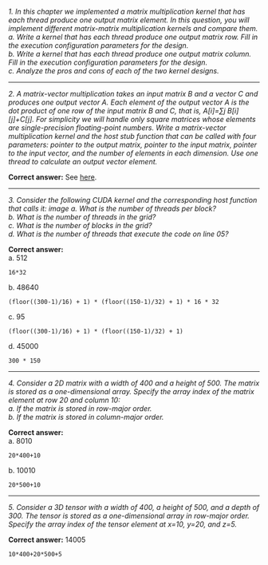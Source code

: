 *1. In this chapter we implemented a matrix multiplication kernel that has each thread produce one output matrix element. In this question, you will implement different matrix-matrix multiplication kernels and compare them.  
a. Write a kernel that has each thread produce one output matrix row. Fill in the execution configuration parameters for the design.  
b. Write a kernel that has each thread produce one output matrix column. Fill in the execution configuration parameters for the design.  
c. Analyze the pros and cons of each of the two kernel designs.*

---

*2. A matrix-vector multiplication takes an input matrix B and a vector C and produces one output vector A. Each element of the output vector A is the dot product of one row of the input matrix B and C, that is, A[i]=∑j B[i][j]+C[j]. For simplicity we will handle only square matrices whose elements are single-precision floating-point numbers. Write a matrix-vector multiplication kernel and the host stub function that can be called with four parameters: pointer to the output matrix, pointer to the input matrix, pointer to the input vector, and the number of elements in each dimension. Use one thread to calculate an output vector element.*

**Correct answer:** See [here](../labs/mat_vec_mul/).

---

*3. Consider the following CUDA kernel and the corresponding host function that calls it:
image
a. What is the number of threads per block?  
b. What is the number of threads in the grid?  
c. What is the number of blocks in the grid?  
d. What is the number of threads that execute the code on line 05?*

**Correct answer:**  
a. 512
```
16*32
```
b. 48640
```
(floor((300-1)/16) + 1) * (floor((150-1)/32) + 1) * 16 * 32
```
c. 95
```
(floor((300-1)/16) + 1) * (floor((150-1)/32) + 1)
```
d. 45000
```
300 * 150
```

---

*4. Consider a 2D matrix with a width of 400 and a height of 500. The matrix is stored as a one-dimensional array. Specify the array index of the matrix element at row 20 and column 10:  
a. If the matrix is stored in row-major order.  
b. If the matrix is stored in column-major order.*

**Correct answer:**  
a. 8010
```
20*400+10
```
b. 10010
```
20*500+10
```

---

*5. Consider a 3D tensor with a width of 400, a height of 500, and a depth of 300. The tensor is stored as a one-dimensional array in row-major order. Specify the array index of the tensor element at x=10, y=20, and z=5.*

**Correct answer:** 14005
```
10*400+20*500+5
```